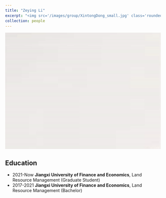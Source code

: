 ```yaml
---
title: "Zeying Li"
excerpt: "<img src='/images/group/XintongDong_small.jpg' class='rounded-corners'><br/>Graduate Student (2021)"
collection: people
---
```

<img src='/images/group/XintongDong.jpg' class='rounded-corners'>

## Education
* 2021-Now **Jiangxi University of Finance and Economics**, Land Resource Management (Graduate Student)
* 2017-2021 **Jiangxi University of Finance and Economics**, Land Resource Management (Bachelor)
